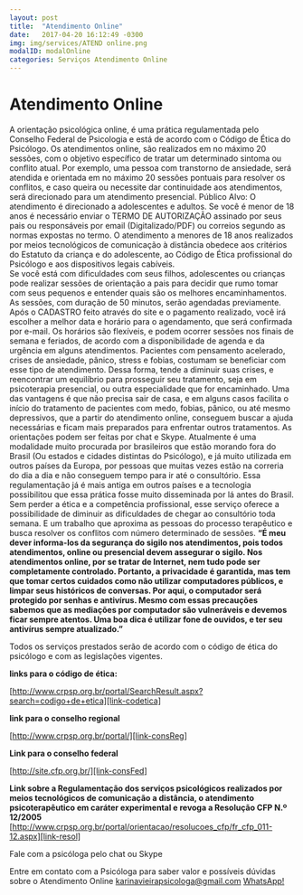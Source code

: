 ```yaml
---
layout: post
title:  "Atendimento Online"
date:   2017-04-20 16:12:49 -0300
img: img/services/ATEND online.png
modalID: modalOnline
categories: Serviços Atendimento Online
---
```

# Atendimento Online

A orientação psicológica online, é uma prática regulamentada pelo Conselho Federal de Psicologia e está de acordo com o Código de Ética do Psicólogo.
Os atendimentos online, são realizados em no máximo 20 sessões, com o objetivo específico de tratar um determinado sintoma ou conflito atual. Por exemplo, uma pessoa com transtorno de ansiedade, será atendida e orientada em no máximo 20 sessões pontuais para resolver os conflitos, e caso queira ou necessite dar continuidade aos atendimentos, será direcionado para um atendimento presencial.
Público Alvo: O atendimento é direcionado a adolescentes e adultos. Se você é menor de 18 anos é necessário enviar o TERMO DE AUTORIZAÇÃO assinado por seus pais ou responsáveis por email (Digitalizado/PDF) ou correios segundo as normas expostas no termo.
O atendimento a menores de 18 anos realizados por meios tecnológicos de comunicação à distância obedece aos critérios do Estatuto da criança e do adolescente, ao Código de Ética profissional do Psicólogo e aos dispositivos legais cabíveis.    
Se você está com dificuldades com seus filhos, adolescentes ou crianças pode realizar sessões de orientação a pais para decidir que rumo tomar com seus pequenos e entender quais são os melhores encaminhamentos.
As sessões, com duração de 50 minutos, serão agendadas previamente. Após o CADASTRO feito através do site e o pagamento realizado, você irá escolher a melhor data e horário para o agendamento, que será confirmada  por e-mail. Os horários são flexíveis, e podem ocorrer sessões nos finais de semana e feriados, de acordo com a disponibilidade de agenda e da urgência em alguns atendimentos.
Pacientes com pensamento acelerado, crises de ansiedade, pânico, stress e fobias, costumam se beneficiar com esse tipo de atendimento. Dessa forma, tende a diminuir suas crises, e reencontrar um equilíbrio para prosseguir seu tratamento, seja em psicoterapia presencial, ou outra especialidade que for encaminhado.
Uma das vantagens é que não precisa sair de casa, e em alguns casos facilita o início do tratamento de pacientes com medo, fobias, pânico, ou até mesmo depressivos, que a partir do atendimento online, conseguem buscar a ajuda necessárias e ficam mais preparados para enfrentar outros tratamentos. As orientações podem ser feitas por chat e Skype.
Atualmente é uma modalidade muito procurada por brasileiros que estão morando fora do Brasil (Ou estados e cidades distintas do Psicólogo), e já muito utilizada em outros países da Europa, por pessoas que muitas vezes estão na correria do dia a dia e não conseguem tempo para ir até o consultório. Essa regulamentação já é mais antiga em outros países e a tecnologia possibilitou que essa prática fosse muito disseminada por lá antes do Brasil. Sem perder a ética e a competência profissional, esse serviço oferece a possibilidade de diminuir as dificuldades de chegar ao consultório toda semana. E um trabalho que aproxima as pessoas do processo terapêutico e busca resolver os conflitos com número determinado de sessões.
 **“É meu dever informa-los da segurança do sigilo nos atendimentos, pois todos atendimentos, online ou presencial devem assegurar o sigilo. Nos atendimentos online, por se tratar de Internet, nem tudo pode ser completamente controlado. Portanto, a privacidade é garantida, mas tem que tomar certos cuidados como não utilizar computadores públicos, e limpar seus históricos de conversas. Por aqui, o computador será protegido por senhas e antivírus. Mesmo com essas precauções sabemos que as mediações por computador são vulneráveis e devemos ficar sempre atentos. Uma boa dica é utilizar fone de ouvidos, e ter seu antivírus sempre atualizado.”**

Todos os serviços prestados serão de acordo com o código de ética do psicólogo e com as legislações vigentes.

**links para o código de ética:**

[http://www.crpsp.org.br/portal/SearchResult.aspx?search=codigo+de+etica][link-codetica]

**link para o conselho regional**

[http://www.crpsp.org.br/portal/][link-consReg]

**Link para o conselho federal**

[http://site.cfp.org.br/][link-consFed]

**Link sobre a Regulamentação  dos serviços psicológicos realizados por meios tecnológicos de comunicação a distância, o atendimento psicoterapêutico em caráter
experimental e revoga a Resolução CFP N.º 12/2005**
[http://www.crpsp.org.br/portal/orientacao/resolucoes_cfp/fr_cfp_011-12.aspx][link-resol]

Fale com a psicóloga pelo chat ou Skype

Entre em contato com a Psicóloga para saber valor e possíveis dúvidas sobre o Atendimento Online
[karinavieirapsicologa@gmail.com][mailto-Karina]
[<i class="fa fa-fw fa-whatsapp"></i>WhatsApp!](https://api.whatsapp.com/send?phone=5511963768863)

[link-codetica]:  http://www.crpsp.org.br/portal/SearchResult.aspx?search=codigo+de+etica
[link-consReg]:   http://www.crpsp.org.br/portal/
[link-consFed]:   http://site.cfp.org.br/
[link-resol]:     http://www.crpsp.org.br/portal/orientacao/resolucoes_cfp/fr_cfp_011-12.aspx
[mailto-Karina]:  mailto:karinavieirapsicologa@gmail.com?Subject=Contato%20pelo%20site
